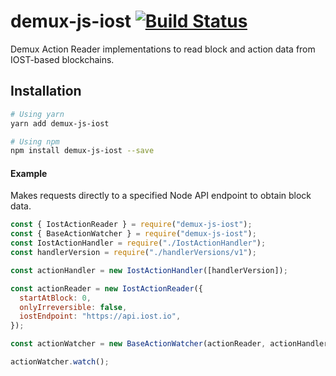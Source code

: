 # demux-js-iost [![Build Status](https://travis-ci.org/liebi-official/demux-js-iost.svg?branch=master)](https://travis-ci.org/liebi-official/demux-js-iost)

Demux Action Reader implementations to read block and action data from IOST-based blockchains.

## Installation

```bash
# Using yarn
yarn add demux-js-iost

# Using npm
npm install demux-js-iost --save
```

#### Example

Makes requests directly to a specified Node API endpoint to obtain block data.

```javascript
const { IostActionReader } = require("demux-js-iost");
const { BaseActionWatcher } = require("demux-js-iost");
const IostActionHandler = require("./IostActionHandler");
const handlerVersion = require("./handlerVersions/v1");

const actionHandler = new IostActionHandler([handlerVersion]);

const actionReader = new IostActionReader({
  startAtBlock: 0,
  onlyIrreversible: false,
  iostEndpoint: "https://api.iost.io",
});

const actionWatcher = new BaseActionWatcher(actionReader, actionHandler, 250);

actionWatcher.watch();
```
